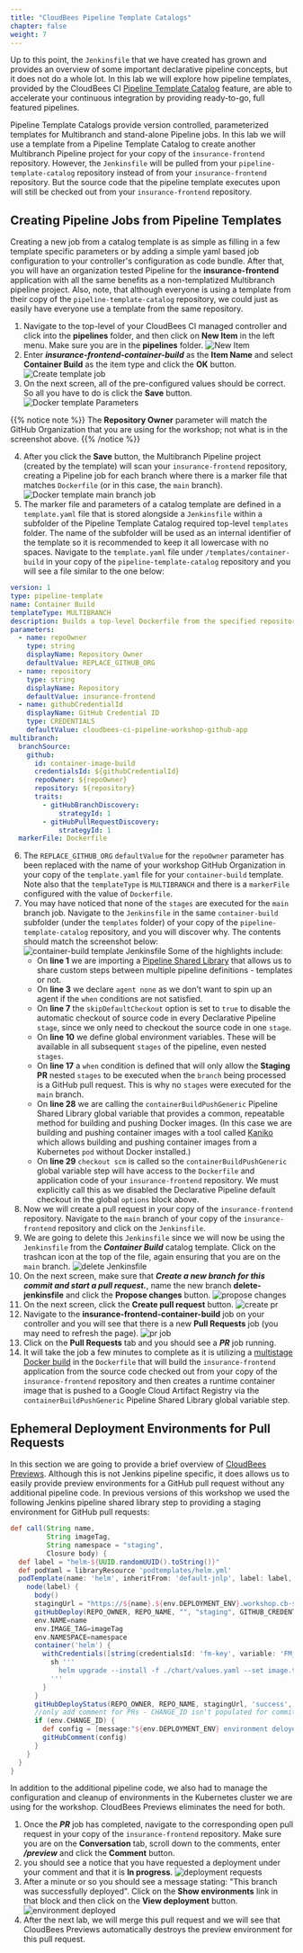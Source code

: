 ```yaml
---
title: "CloudBees Pipeline Template Catalogs"
chapter: false
weight: 7
--- 
```


Up to this point, the `Jenkinsfile` that we have created has grown and provides an overview of some important declarative pipeline concepts, but it does not do a whole lot. In this lab we will explore how pipeline templates, provided by the CloudBees CI [Pipeline Template Catalog](https://docs.cloudbees.com/docs/admin-resources/latest/pipeline-templates-user-guide/setting-up-a-pipeline-template-catalog) feature, are able to accelerate your continuous integration by providing ready-to-go, full featured pipelines.

Pipeline Template Catalogs provide version controlled, parameterized templates for Multibranch and stand-alone Pipeline jobs. In this lab we will use a template from a Pipeline Template Catalog to create another Multibranch Pipeline project for your copy of the `insurance-frontend` repository. However, the `Jenkinsfile` will be pulled from your `pipeline-template-catalog` repository instead of from your `insurance-frontend` repository. But the source code that the pipeline template executes upon will still be checked out from your `insurance-frontend` repository. 

## Creating Pipeline Jobs from Pipeline Templates

Creating a new job from a catalog template is as simple as filling in a few template specific parameters or by adding a simple yaml based job configuration to your controller's configuration as code bundle. After that, you will have an organization tested Pipeline for the **insurance-frontend** application with all the same benefits as a non-templatized Multibranch pipeline project. Also, note, that although everyone is using a template from their copy of the `pipeline-template-catalog` repository, we could just as easily have everyone use a template from the same repository. 

1. Navigate to the top-level of your CloudBees CI managed controller and click into the **pipelines** folder, and then click on **New Item** in the left menu. Make sure you are in the **pipelines** folder. ![New Item](new-item.png?width=50pc)
2. Enter ***insurance-frontend-container-build*** as the **Item Name** and select **Container Build** as the item type and click the **OK** button.  ![Create template job](create-template-job.png?width=50pc)
3. On the next screen, all of the pre-configured values should be correct. So all you have to do is click the **Save** button. ![Docker template Parameters](docker-template-params.png?width=50pc)

{{% notice note %}}
The **Repository Owner** parameter will match the GitHub Organization that you are using for the workshop; not what is in the screenshot above. 
{{% /notice %}}

4. After you click the **Save** button, the Multibranch Pipeline project (created by the template) will scan your `insurance-frontend` repository, creating a Pipeline job for each branch where there is a marker file that matches `Dockerfile` (or in this case, the `main`  branch). ![Docker template main branch job](docker-template-main-branch-job.png?width=50pc)
5. The marker file and parameters of a catalog template are defined in a `template.yaml` file that is stored alongside a `Jenkinsfile` within a subfolder of the Pipeline Template Catalog required top-level `templates` folder. The name of the subfolder will be used as an internal identifier of the template so it is recommended to keep it all lowercase with no spaces. Navigate to the `template.yaml` file under `/templates/container-build` in your copy of the `pipeline-template-catalog` repository and you will see a file similar to the one below:

```yaml
version: 1
type: pipeline-template
name: Container Build
templateType: MULTIBRANCH
description: Builds a top-level Dockerfile from the specified repository.
parameters:
  - name: repoOwner
    type: string
    displayName: Repository Owner
    defaultValue: REPLACE_GITHUB_ORG
  - name: repository
    type: string
    displayName: Repository
    defaultValue: insurance-frontend
  - name: githubCredentialId
    displayName: GitHub Credential ID
    type: CREDENTIALS
    defaultValue: cloudbees-ci-pipeline-workshop-github-app
multibranch:
  branchSource:
    github:
      id: container-image-build
      credentialsId: ${githubCredentialId}
      repoOwner: ${repoOwner}
      repository: ${repository}
      traits:
        - gitHubBranchDiscovery:
            strategyId: 1
        - gitHubPullRequestDiscovery:
            strategyId: 1
  markerFile: Dockerfile
```

6. The `REPLACE_GITHUB_ORG` `defaultValue` for the `repoOwner` parameter has been replaced with the name of your workshop GitHub Organization in your copy of the `template.yaml` file for your `container-build` template. Note also that the `templateType` is `MULTIBRANCH` and there is a `markerFile` configured with the value of `Dockerfile`.
7. You may have noticed that none of the `stages` are executed for the `main` branch job. Navigate to the `Jenkinsfile` in the same `container-build` subfolder (under the `templates` folder) of your copy of the `pipeline-template-catalog` repository, and you will discover why. The contents should match the screenshot below: ![container-build template Jenkinsfile](template-jenkinsfile.png?width=60pc)
Some of the highlights include:
    - On **line 1** we are importing a [Pipeline Shared Library](https://www.jenkins.io/doc/book/pipeline/shared-libraries/) that allows us to share custom steps between multiple pipeline definitions - templates or not.
    - On **line 3** we declare `agent none` as we don't want to spin up an agent if the `when` conditions are not satisfied.
    - On **line 7** the `skipDefaultCheckout` option is set to `true` to disable the automatic checkout of source code in every Declarative Pipeline `stage`, since we only need to checkout the source code in one `stage`. 
    - On **line 10** we define global environment variables. These will be available in all subsequent `stages` of the pipeline, even nested `stages`.
    - On **line 17** a `when` condition is defined that will only allow the **Staging PR** nested `stages` to be executed when the `branch` being processed is a GitHub pull request. This is why no `stages` were executed for the `main` branch.
    - On **line 28** we are calling the `containerBuildPushGeneric` Pipeline Shared Library global variable that provides a common, repeatable method for building and pushing Docker images. (In this case we are building and pushing container images with a tool called [Kaniko](https://docs.cloudbees.com/docs/cloudbees-ci/latest/cloud-admin-guide/using-kaniko) which allows building and pushing container images from a Kubernetes `pod` without Docker installed.)
    - On **line 29** `checkout scm` is called so the `containerBuildPushGeneric` global variable step will have access to the `Dockerfile` and application code of your `insurance-frontend` repository. We must explicitly call this as we disabled the Declarative Pipeline default checkout in the global `options` block above.
8. Now we will create a pull request in your copy of the `insurance-frontend` repository. Navigate to the `main` branch of your copy of the `insurance-frontend` repository and click on the `Jenkinsfile`. 
9. We are going to delete this `Jenkinsfile` since we will now be using the `Jenkinsfile` from the ***Container Build*** catalog template. Click on the trashcan icon at the top of the file, again ensuring that you are on the `main` branch. ![delete Jenkinsfile](delete-jenkinsfile.png?width=60pc)
10. On the next screen, make sure that ***Create a new branch for this commit and start a pull request.***, name the new branch **delete-jenkinsfile** and click the **Propose changes** button. ![propose changes](propose-changes.png?width=60pc)
11. On the next screen, click the **Create pull request** button. ![create pr](create-pr.png?width=60pc)
12. Navigate to the **insurance-frontend-container-build** job on your controller and you will see that there is a new **Pull Requests** job (you may need to refresh the page). ![pr job](pr-job.png?width=60pc)
13. Click on the **Pull Requests** tab and you should see a ***PR*** job running.
14. It will take the job a few minutes to complete as it is utilizing a [multistage Docker build](https://docs.docker.com/develop/develop-images/multistage-build/) in the `Dockerfile` that will build the `insurance-frontend` application from the source code checked out from your copy of the `insurance-frontend` repository and then creates a runtime container image that is pushed to a Google Cloud Artifact Registry via the `containerBuildPushGeneric` Pipeline Shared Library global variable step.

## Ephemeral Deployment Environments for Pull Requests

In this section we are going to provide a brief overview of [CloudBees Previews](). Although this is not Jenkins pipeline specific, it does allows us to easily provide preview environments for a GitHub pull request without any additional pipeline code. In previous versions of this workshop we used the following Jenkins pipeline shared library step to providing a staging environment for GitHub pull requests:

```groovy
def call(String name, 
         String imageTag, 
         String namespace = "staging",
         Closure body) {
  def label = "helm-${UUID.randomUUID().toString()}"
  def podYaml = libraryResource 'podtemplates/helm.yml'
  podTemplate(name: 'helm', inheritFrom: 'default-jnlp', label: label, yaml: podYaml, podRetention: never(), activeDeadlineSeconds:1) {
    node(label) {
      body()
      stagingUrl = "https://${name}.${env.DEPLOYMENT_ENV}.workshop.cb-sa.io"
      gitHubDeploy(REPO_OWNER, REPO_NAME, "", "staging", GITHUB_CREDENTIAL_ID, "true", "false")
      env.NAME=name
      env.IMAGE_TAG=imageTag
      env.NAMESPACE=namespace
      container('helm') {
        withCredentials([string(credentialsId: 'fm-key', variable: 'FM_KEY')]) {
          sh '''
            helm upgrade --install -f ./chart/values.yaml --set image.tag=$IMAGE_TAG --set fmToken=$FM_KEY --namespace=$NAMESPACE  $NAME ./chart
          '''
        }
      }
      gitHubDeployStatus(REPO_OWNER, REPO_NAME, stagingUrl, 'success', GITHUB_CREDENTIAL_ID)
      //only add comment for PRs - CHANGE_ID isn't populated for commits to regular branches
      if (env.CHANGE_ID) {
        def config = [message:"${env.DEPLOYMENT_ENV} environment deloyed by CloudBees CI and is available at: ${stagingUrl}"]
        gitHubComment(config)
      }
    }
  }
}
```

In addition to the additional pipeline code, we also had to manage the configuration and cleanup of environments in the Kubernetes cluster we are using for the workshop. CloudBees Previews eliminates the need for both.

1. Once the ***PR*** job has completed, navigate to the corresponding open pull request in your copy of the `insurance-frontend` repository. Make sure you are on the **Conversation** tab, scroll down to the comments, enter ***/preview*** and click the **Comment** button.
2. you should see a notice that you have requested a deployment under your comment and that it is **In progress**. ![deployment requests](deployment-requested.png?width=60pc)
3. After a minute or so you should see a message stating: "This branch was successfully deployed". Click on the **Show environments** link in that block and then click on the **View deployment** button. ![environment deployed](env-deployed.png?width=60pc)
4. After the next lab, we will merge this pull request and we will see that CloudBees Previews automatically destroys the preview environment for this pull request.



